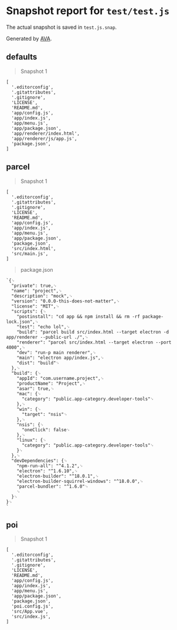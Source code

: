 # Snapshot report for `test/test.js`

The actual snapshot is saved in `test.js.snap`.

Generated by [AVA](https://ava.li).

## defaults

> Snapshot 1

    [
      '.editorconfig',
      '.gitattributes',
      '.gitignore',
      'LICENSE',
      'README.md',
      'app/config.js',
      'app/index.js',
      'app/menu.js',
      'app/package.json',
      'app/renderer/index.html',
      'app/renderer/js/app.js',
      'package.json',
    ]

## parcel

> Snapshot 1

    [
      '.editorconfig',
      '.gitattributes',
      '.gitignore',
      'LICENSE',
      'README.md',
      'app/config.js',
      'app/index.js',
      'app/menu.js',
      'app/package.json',
      'package.json',
      'src/index.html',
      'src/main.js',
    ]

> package.json

    `{␊
      "private": true,␊
      "name": "project",␊
      "description": "mock",␊
      "version": "0.0.0-this-does-not-matter",␊
      "license": "MIT",␊
      "scripts": {␊
        "postinstall": "cd app && npm install && rm -rf package-lock.json",␊
        "test": "echo lol",␊
        "build": "parcel build src/index.html --target electron -d app/renderer --public-url ./",␊
        "renderer": "parcel src/index.html --target electron --port 4000",␊
        "dev": "run-p main renderer",␊
        "main": "electron app/index.js",␊
        "dist": "build"␊
      },␊
      "build": {␊
        "appId": "com.username.project",␊
        "productName": "Project",␊
        "asar": true,␊
        "mac": {␊
          "category": "public.app-category.developer-tools"␊
        },␊
        "win": {␊
          "target": "nsis"␊
        },␊
        "nsis": {␊
          "oneClick": false␊
        },␊
        "linux": {␊
          "category": "public.app-category.developer-tools"␊
        }␊
      },␊
      "devDependencies": {␊
        "npm-run-all": "^4.1.2",␊
        "electron": "^1.6.10",␊
        "electron-builder": "^18.0.1",␊
        "electron-builder-squirrel-windows": "^18.0.0",␊
        "parcel-bundler": "^1.6.0"␊
        ␊
      }␊
    }␊
    `

## poi

> Snapshot 1

    [
      '.editorconfig',
      '.gitattributes',
      '.gitignore',
      'LICENSE',
      'README.md',
      'app/config.js',
      'app/index.js',
      'app/menu.js',
      'app/package.json',
      'package.json',
      'poi.config.js',
      'src/App.vue',
      'src/index.js',
    ]
